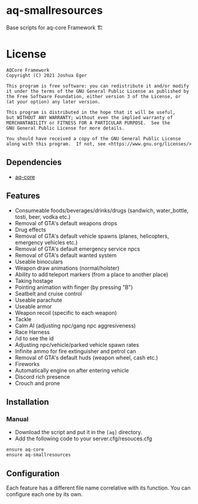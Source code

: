 # aq-smallresources
Base scripts for aq-core Framework :building_construction:

# License

    AQCore Framework
    Copyright (C) 2021 Joshua Eger

    This program is free software: you can redistribute it and/or modify
    it under the terms of the GNU General Public License as published by
    the Free Software Foundation, either version 3 of the License, or
    (at your option) any later version.

    This program is distributed in the hope that it will be useful,
    but WITHOUT ANY WARRANTY; without even the implied warranty of
    MERCHANTABILITY or FITNESS FOR A PARTICULAR PURPOSE.  See the
    GNU General Public License for more details.

    You should have received a copy of the GNU General Public License
    along with this program.  If not, see <https://www.gnu.org/licenses/>


## Dependencies
- [aq-core](https://github.com/AQCore-framework/aq-core)

## Features
- Consumeable foods/beverages/drinks/drugs (sandwich, water_bottle, tosti, beer, vodka etc.)
- Removal of GTA's default weapons drops
- Drug effects
- Removal of GTA's default vehicle spawns (planes, helicopters, emergency vehicles etc.)
- Removal of GTA's default emergency service npcs
- Removal of GTA's default wanted system
- Useable binoculars
- Weapon draw animations (normal/holster)
- Ability to add teleport markers (from a place to another place)
- Taking hostage
- Pointing animation with finger (by pressing "B")
- Seatbelt and cruise control
- Useable parachute
- Useable armor
- Weapon recoil (specific to each weapon)
- Tackle
- Calm AI (adjusting npc/gang npc aggresiveness)
- Race Harness
- /id to see the id
- Adjusting npc/vehicle/parked vehicle spawn rates
- Infinite ammo for fire extinguisher and petrol can
- Removal of GTA's default huds (weapon wheel, cash etc.)
- Fireworks
- Automatically engine on after entering vehicle
- Discord rich presence
- Crouch and prone




## Installation
### Manual
- Download the script and put it in the `[aq]` directory.
- Add the following code to your server.cfg/resouces.cfg
```
ensure aq-core
ensure aq-smallresources
```

## Configuration
Each feature has a different file name correlative with its function. You can configure each one by its own.
